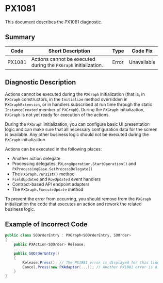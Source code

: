 # PX1081
This document describes the PX1081 diagnostic.

## Summary

| Code   | Short Description                                               | Type  | Code Fix    | 
| ------ | --------------------------------------------------------------- | ----- | ----------- | 
| PX1081 | Actions cannot be executed during the `PXGraph` initialization. | Error | Unavailable |

## Diagnostic Description
Actions cannot be executed during the `PXGraph` initialization (that is, in `PXGraph` constructors, in the `Initialize` method overridden in `PXGraphExtension`, or in handlers subscribed at run time through the static `InstanceCreated` member of `PXGraph`). During the `PXGraph` initialization, `PXGraph` is not yet ready for execution of the actions. 

During the `PXGraph` initialization, you can configure basic UI presentation logic and can make sure that all necessary configuration data for the screen is available. Any other business logic should not be executed during the `PXGraph` initialization.

Actions can be executed in the following places:

 - Another action delegate
 - Processing delegates: `PXLongOperation.StartOperation()` and `PXProcessingBase.SetProcessDelegate()`
 - The `PXGraph.Persist()` method
 - `FieldUpdated` and `RowUpdated` event handlers
 - Contract-based API endpoint adapters
 - The `PXGraph.ExecuteUpdate` method

To prevent the error from occurring, you should remove from the `PXGraph` initialization the code that executes an action and rework the related business logic.

## Example of Incorrect Code

```C#
public class SOOrderEntry : PXGraph<SOOrderEntry, SOOrder>
{
    public PXAction<SOOrder> Release;
    ...
    public SOOrderEntry()
    {
        Release.Press(); // The PX1081 error is displayed for this line.
        Cancel.Press(new PXAdapter(...)); // Another PX1081 error is displayed for this line.
    }
}
```